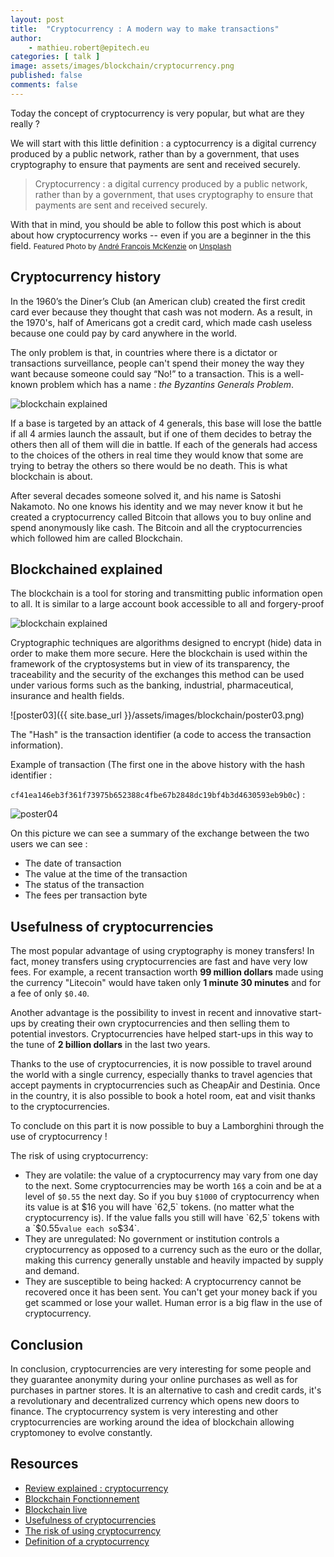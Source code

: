 ```yaml
---
layout: post
title:  "Cryptocurrency : A modern way to make transactions"
author:
    - mathieu.robert@epitech.eu
categories: [ talk ]
image: assets/images/blockchain/cryptocurrency.png
published: false
comments: false
---
```


Today the concept of cryptocurrency is very popular, but what are they really ? 

We will start with this little definition : a cyptocurrency is a digital currency produced by a public network, rather than by a government, that uses cryptography to ensure that payments are sent and received securely.

> Cryptocurrency : a digital currency produced by a public network, rather than by a government, that uses cryptography to ensure that payments are sent and received securely.

With that in mind, you should be able to follow this post which is about about how cryptocurrency works -- even if you are a beginner in the this field. <small>
<span>Featured Photo by <a href="https://unsplash.com/@silverhousehd?utm_source=unsplash&amp;utm_medium=referral&amp;utm_content=creditCopyText">André François McKenzie</a> on <a href="https://unsplash.com/s/photos/blockchain?utm_source=unsplash&amp;utm_medium=referral&amp;utm_content=creditCopyText">Unsplash</a></span>
</small>

## Cryptocurrency history

In the 1960’s the Diner’s Club (an American club) created the first credit card ever because they thought that cash was not modern. As a result, in the 1970's, half of Americans got a credit card, which made cash useless because one could pay by card anywhere in the world.

The only problem is that, in countries where there is a dictator or transactions surveillance, people can't spend their money the way they want because someone could say “No!” to a transaction. This is a well-known problem which has a name : _the Byzantins Generals Problem_. 

![blockchain explained](https://miro.medium.com/max/700/1*QQbLe9EvxXDzgR9GHIyWPQ.png "https://miro.medium.com/max")

If a base is targeted by an attack of 4 generals, this base will lose the battle if all 4 armies launch the assault, but if one of them decides to betray the others then all of them will die in battle. If each of the generals had access to the choices of the others in real time they would know that some are trying to betray the others so there would be no death. This is what blockchain is about. 

After several decades someone solved it, and his name is Satoshi Nakamoto. No one knows his identity and we may never know it but he created a cryptocurrency called Bitcoin that allows you to buy online and spend anonymously like cash. The Bitcoin and all the cryptocurrencies which followed him are called Blockchain.

## Blockchained explained

The blockchain is a tool for storing and transmitting public information open to all. It is similar to a large account book accessible to all and forgery-proof

![blockchain explained](https://coin24.fr/wp-content/uploads/2020/06/block-chain-md.png "https://coin24.fr")

Cryptographic techniques are algorithms designed to encrypt (hide) data in order to make them more secure. 
Here the blockchain is used within the framework of the cryptosystems but in view of its transparency, the traceability and the security of the exchanges this method can be used under various forms such as the banking, industrial, pharmaceutical, insurance and health fields. 

![poster03]({{ site.base_url }}/assets/images/blockchain/poster03.png)

The "Hash" is the transaction identifier (a code to access the transaction information). 

Example of transaction (The first one in the above history with the hash identifier :  

`cf41ea146eb3f361f73975b652388c4fbe67b2848dc19bf4b3d4630593eb9b0c`) : 

![poster04](https://nsa40.casimages.com/img/2021/01/26//210126040536872768.png)

On this picture we can see a summary of the exchange between the two users we can see : 
- The date of transaction 
- The value at the time of the transaction 
- The status of the transaction 
- The fees per transaction byte 

## Usefulness of cryptocurrencies 

The most popular advantage of using cryptography is money transfers! In fact, money transfers using cryptocurrencies are fast and have very low fees. For example, a recent transaction worth __99 million dollars__ made using the currency "Litecoin" would have taken only __1 minute 30 minutes__ and for a fee of only `$0.40`. 

Another advantage is the possibility to invest in recent and innovative start-ups by creating their own cryptocurrencies and then selling them to potential investors. Cryptocurrencies have helped start-ups in this way to the tune of __2 billion dollars__ in the last two years. 

Thanks to the use of cryptocurrencies, it is now possible to travel around the world with a single currency, especially thanks to travel agencies that accept payments in cryptocurrencies such as CheapAir and Destinia. Once in the country, it is also possible to book a hotel room, eat and visit thanks to the cryptocurrencies. 

To conclude on this part it is now possible to buy a Lamborghini through the use of cryptocurrency ! 

The risk of using cryptocurrency:  
- They are volatile: the value of a cryptocurrency may vary from one day to the next. Some cryptocurrencies may be worth `16$` a coin and be at a level of `$0.55` the next day. So if you buy `$1000` of cryptocurrency when its value is at $16 you will have `62,5` tokens. (no matter what the cryptocurrency is). If the value falls you still will have `62,5` tokens with a `$0.55` value each so `$34`. 
- They are unregulated: No government or institution controls a cryptocurrency as opposed to a currency such as the euro or the dollar, making this currency generally unstable and heavily impacted by supply and demand. 
- They are susceptible to being hacked: A cryptocurrency cannot be recovered once it has been sent. You can't get your money back if you get scammed or lose your wallet. Human error is a big flaw in the use of cryptocurrency. 

## Conclusion 

In conclusion, cryptocurrencies are very interesting for some people and they guarantee anonymity during your online purchases as well as for purchases in partner stores. It is an alternative to cash and credit cards, it's a revolutionary and decentralized currency which opens new doors to finance. The cryptocurrency system is very interesting and other cryptocurrencies are working around the idea of blockchain allowing cryptomoney to evolve constantly. 

## Resources

- [Review explained : cryptocurrency](https://www.broadfinancial.com/a-review-of-netflix-explained-cryptocurrency-a-brilliant-and-brief-overview-of-bitcoin-and-blockchain-technology/) 
- [Blockchain Fonctionnement](https://coin24.fr/dictionnaire/blockchain/) 
- [Blockchain live](https://www.blockchain.com)
- [Usefulness of cryptocurrencies](https://bravenewcoin.com/insights/10-awesome-uses-of-cryptocurrency)
- [The risk of using cryptocurrency](https://www.cmcmarkets.com/en/learn-cryptocurrencies/what-are-the-risks#:~:text=The%20risks%20of%20trading%20cryptocurrencies%20are%20mainly%20related%20to%20its,and%20sudden%20moves%20in%20price)
- [Definition of a cryptocurrency](https://dictionary.cambridge.org/fr/dictionnaire/anglais/cryptocurrency)